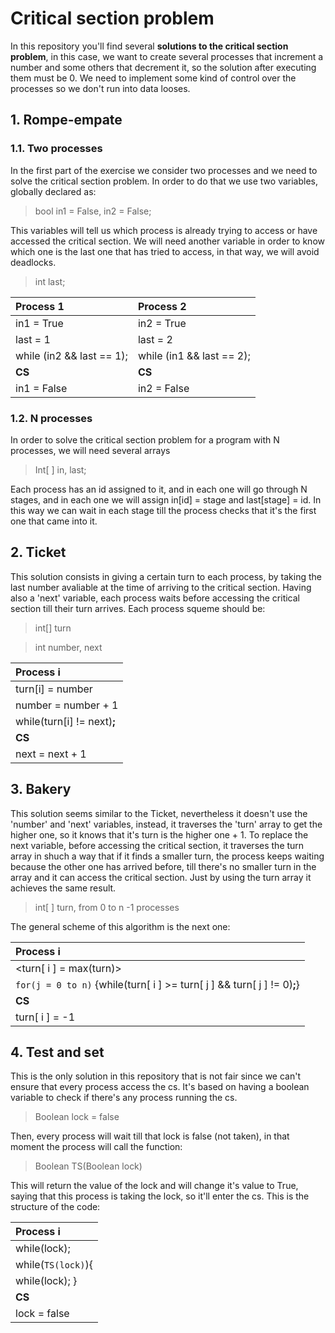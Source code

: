 # Critical section problem
In this repository you'll find several **solutions to the critical section problem**, in this case, we want to create several processes that increment a number and some others that decrement it, so the solution after executing them must be 0. We need to implement some kind of control over the processes so we don't run into data looses.

## 1. Rompe-empate

### 1.1. Two processes

In the first part of the exercise we consider two processes and we need to solve the critical section problem. In order to do that we use two variables, globally declared as:

> bool in1 = False, in2 = False;

This variables will tell us which process is already trying to access or have accessed the critical section.
We will need another variable in order to know which one is the last one that has tried to access, in that way, we will avoid deadlocks.

> int last;

| **Process 1** | **Process 2** |
|:-------------|:-------------|
|in1 = True     |in2 = True     |
|last = 1       |last = 2       |
|while (in2 && last == 1); | while (in1 && last == 2); |
|**CS**|**CS**|
|in1 = False    | in2 = False|


### 1.2. N processes
    
In order to solve the critical section problem for a program with N processes, we will need several arrays

> Int\[ ] in, last;

Each process has an id assigned to it, and in each one will go through N stages, and in each one we will assign in[id] = stage and last[stage] = id. 
In this way we can wait in each stage till the process checks that it's the first one that came into it.

## 2. Ticket

This solution consists in giving a certain turn to each process, by taking the last number avaliable at the time of arriving to the critical section. Having also a 'next' variable, each process waits before accessing the critical section till their turn arrives. Each process squeme should be:

>int[] turn

>int number, next

|**Process i**|
|:------------|
|turn[i] = number|          
|number = number + 1|
|while(turn[i] != next)**;**|
|**CS**|
|next = next + 1|

## 3. Bakery

This solution seems similar to the Ticket, nevertheless it doesn't use the 'number' and 'next' variables, instead, it traverses the 'turn' array to get the higher one, so it knows that it's turn is the higher one + 1. 
To replace the next variable, before accessing the critical section, it traverses the turn array in shuch a way that if it finds a smaller turn, the process keeps waiting because the other one has arrived before, till there's no smaller turn in the array and it can access the critical section. Just by using the turn array it achieves the same result.

> int[ ] turn, from 0 to n -1 processes

The general scheme of this algorithm is the next one:

| **Process i**        |
|:------------|
|<turn[ i ] = max(turn)>|
|`for(j = 0 to n)` {while(turn[ i ] >= turn[ j ] && turn[ j ] != 0)**;**}|
|**CS**|
|turn[ i ] = -1 |


## 4. Test and set
This is the only solution in this repository that is not fair since we can't ensure that every process access the cs.
It's based on having a boolean variable to check if there's any process running the cs.

> Boolean lock = false

Then, every process will wait till that lock is false (not taken), in that moment the process will call the function:

> Boolean TS(Boolean lock)

This will return the value of the lock and will change it's value to True, saying that this process is taking the lock, so it'll enter the cs. This is the structure of the code:

|**Process i**|
|:------------|
|while(lock);|
|while(`TS(lock)`){|
|    while(lock); } |
|**CS**|
|lock = false|
